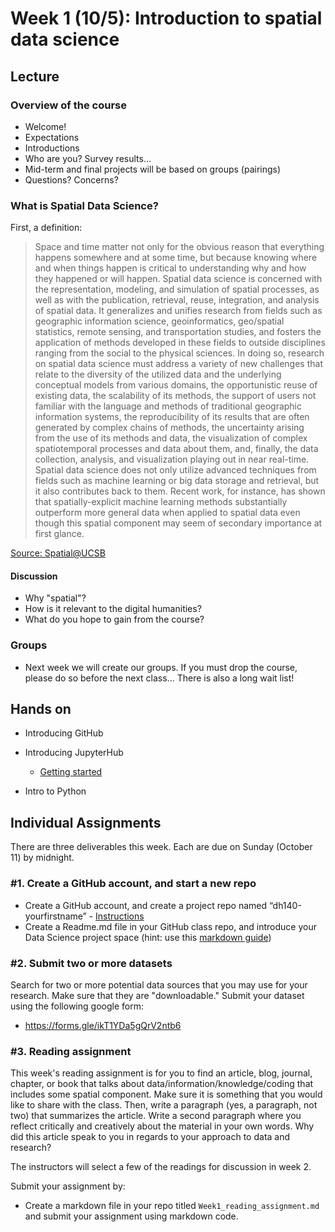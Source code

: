 
# Week 1 (10/5): Introduction to spatial data science


## Lecture
###   Overview of the course
*   Welcome!
*   Expectations
*   Introductions
*   Who are you? Survey results...
*   Mid-term and final projects will be based on groups (pairings)
*   Questions? Concerns?

###   What is Spatial Data Science?

First, a definition:

>Space and time matter not only for the obvious reason that everything happens somewhere and at some time, but because knowing where and when things happen is critical to understanding why and how they happened or will happen. Spatial data science is concerned with the representation, modeling, and simulation of spatial processes, as well as with the publication, retrieval, reuse, integration, and analysis of spatial data. It generalizes and unifies research from fields such as geographic information science, geoinformatics, geo/spatial statistics, remote sensing, and transportation studies, and fosters the application of methods developed in these fields to outside disciplines ranging from the social to the physical sciences. In doing so, research on spatial data science must address a variety of new challenges that relate to the diversity of the utilized data and the underlying conceptual models from various domains, the opportunistic reuse of existing data, the scalability of its methods, the support of users not familiar with the language and methods of traditional geographic information systems, the reproducibility of its results that are often generated by complex chains of methods, the uncertainty arising from the use of its methods and data, the visualization of complex spatiotemporal processes and data about them, and, finally, the data collection, analysis, and visualization playing out in near real-time. Spatial data science does not only utilize advanced techniques from fields such as machine learning or big data storage and retrieval, but it also contributes back to them. Recent work, for instance, has shown that spatially-explicit machine learning methods substantially outperform more general data when applied to spatial data even though this spatial component may seem of secondary importance at first glance.

[Source: Spatial@UCSB](http://sdss2019.spatial-data-science.net/)

#### Discussion

*   Why "spatial"?
*   How is it relevant to the digital humanities?
*   What do you hope to gain from the course?

### Groups
*   Next week we will create our groups. If you must drop the course, please do so before the next class... There is also a long wait list!

## Hands on
*   Introducing GitHub
*   Introducing JupyterHub
    * [Getting started](https://github.com/yohman/up206a/blob/master/Git%20related/01%20-%20Getting%20started%20every%20week.md)
    
*   Intro to Python

## Individual Assignments

There are three deliverables this week. Each are due on Sunday (October 11) by midnight.

### #1. Create a GitHub account, and start a new repo

*   Create a GitHub account, and create a project repo named “dh140-yourfirstname” - [Instructions](../Git%20related/02%20-%20Create%20your%20class%20repo.md)
*   Create a Readme.md file in your GitHub class repo, and introduce your Data Science project space (hint: use this [markdown guide](https://guides.github.com/features/mastering-markdown/))

### #2. Submit two or more datasets
Search for two or more potential data sources that you may use for your research. Make sure that they are "downloadable." Submit your dataset using the following google form:

*  https://forms.gle/ikT1YDa5gQrV2ntb6


### #3. Reading assignment
This week's reading assignment is for you to find an article, blog, journal, chapter, or book that talks about data/information/knowledge/coding that includes some spatial component. Make sure it is something that you would like to share with the class. Then, write a paragraph (yes, a paragraph, not two) that summarizes the article. Write a second paragraph where you reflect critically and creatively about the material in your own words. Why did this article speak to you in regards to your approach to data and research? 

The instructors will select a few of the readings for discussion in week 2.

Submit your assignment by:

* Create a markdown file in your repo titled `Week1_reading_assignment.md` and submit your assignment using markdown code.


